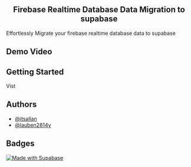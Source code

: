  <h2 align="center">Firebase Realtime Database Data Migration to supabase </h2>

Effortlessly Migrate your firebase realtime database data to supabase

## Demo Video


## Getting Started

Vist


## Authors

- [@itsallan](https://github.com/itsallan)
- [@lauben2814y](https://github.com/lauben2814y)
## Badges
[![Made with Supabase](https://supabase.com/badge-made-with-supabase-dark.svg)](https://supabase.com)
